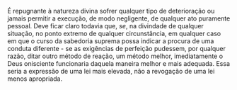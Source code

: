 ﻿É repugnante à natureza divina sofrer qualquer tipo de deterioração ou jamais permitir a execução, de modo negligente, de qualquer ato puramente pessoal. Deve ficar claro todavia que, *se*, na divindade de qualquer situação, no ponto extremo de qualquer circunstância, em qualquer caso em que o curso da sabedoria suprema possa indicar a procura de uma conduta diferente - se as exigências de perfeição pudessem, por qualquer razão, ditar outro método de reação, um método melhor, imediatamente o Deus onisciente funcionaria daquela maneira melhor e mais adequada. Essa seria a expressão de uma lei mais elevada, não a revogação de uma lei menos apropriada.